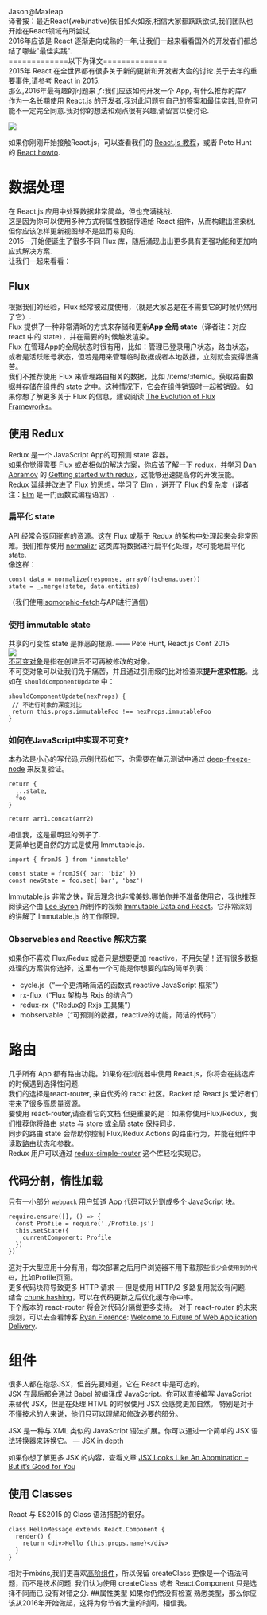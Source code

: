 Jason@Maxleap  
译者按：最近React(web/native)依旧如火如荼,相信大家都跃跃欲试,我们团队也开始在React领域有所尝试.  
2016年应该是 React 逐渐走向成熟的一年,让我们一起来看看国外的开发者们都总结了哪些"最佳实践".  
=============以下为译文==============  
2015年 React 在全世界都有很多关于新的更新和开发者大会的讨论.关于去年的重要事件,请参考 React in 2015.  
那么,2016年最有趣的问题来了:我们应该如何开发一个 App, 有什么推荐的库?  
作为一名长期使用 React.js 的开发者,我对此问题有自己的答案和最佳实践,但你可能不一定完全同意.我对你的想法和观点很有兴趣,请留言以便讨论.


![](https://risingstack-blog.s3.amazonaws.com/2016/Jan/react_best_practices-1453211146748.png)

如果你刚刚开始接触React.js，可以查看我们的 [React.js 教程](https://blog.risingstack.com/the-react-way-getting-started-tutorial/)，或者 Pete Hunt 的 [React howto](https://github.com/petehunt/react-howto).


# 数据处理
在 React.js 应用中处理数据非常简单，但也充满挑战.    
这是因为你可以使用多种方式将属性数据传递给 React 组件，从而构建出渲染树,但你应该怎样更新视图却不是显而易见的.  
2015一开始便诞生了很多不同 Flux 库，随后涌现出出更多具有更强功能和更加响应式解决方案.  
让我们一起来看看：  

## Flux
根据我们的经验，Flux 经常被过度使用，（就是大家总是在不需要它的时候仍然用了它）.  
Flux 提供了一种非常清晰的方式来存储和更新**App 全局 state**（译者注：对应 react 中的 state），并在需要的时候触发渲染。  
Flux 在管理App的全局状态时很有用，比如：管理已登录用户状态，路由状态，或者是活跃账号状态，但若是用来管理临时数据或者本地数据，立刻就会变得很痛苦。  
我们不推荐使用 Flux 来管理路由相关的数据，比如 /items/:itemId。获取路由数据并存储在组件的 state 之中。这种情况下，它会在组件销毁时一起被销毁。
如果你想了解更多关于 Flux 的信息，建议阅读 [The Evolution of Flux Frameworks](https://medium.com/@dan_abramov/the-evolution-of-flux-frameworks-6c16ad26bb31#.90lamiv5l)。

## 使用 Redux
Redux 是一个 JavaScript App的可预测 state 容器。  
如果你觉得需要 Flux 或者相似的解决方案，你应该了解一下 redux，并学习 [Dan Abramov](https://twitter.com/dan_abramov) 的 [Getting started with redux](https://egghead.io/series/getting-started-with-redux)，这能够迅速提高你的开发技能。  
Redux 延续并改进了 Flux 的思想，学习了 Elm ，避开了 Flux 的复杂度（译者注：[Elm](http://elm-lang.org) 是一门函数式编程语言）.  

### 扁平化 state
API 经常会返回嵌套的资源。这在 Flux 或基于 Redux 的架构中处理起来会非常困难。我们推荐使用 [normalizr](https://github.com/gaearon/normalizr) 这类库将数据进行扁平化处理，尽可能地扁平化state.  
像这样：  
```
const data = normalize(response, arrayOf(schema.user))
state = _.merge(state, data.entities)
```  
（我们使用[isomorphic-fetch](https://www.npmjs.com/package/isomorphic-fetch)与API进行通信）  

### 使用 immutable state
共享的可变性 state 是罪恶的根源. —— Pete Hunt, React.js Conf 2015  
![](https://risingstack-blog.s3.amazonaws.com/2016/Jan/immutable_logo_for_react_js_best_practices-1453211749818.png)  
[不可变对象](https://en.wikipedia.org/wiki/Immutable_object)是指在创建后不可再被修改的对象。  
不可变对象可以让我们免于痛苦，并且通过引用级的比对检查来**提升渲染性能**。比如在 ```shouldComponentUpdate``` 中：  
```
shouldComponentUpdate(nexProps) {
 // 不进行对象的深度对比
 return this.props.immutableFoo !== nexProps.immutableFoo
}
```

### 如何在JavaScript中实现不可变?
本办法是小心的写代码,示例代码如下，你需要在单元测试中通过 [deep-freeze-node](https://www.npmjs.com/package/deep-freeze-node) 来反复验证。
```
return {  
  ...state,
  foo
}
 
return arr1.concat(arr2)
```
相信我，这是最明显的例子了.  
更简单也更自然的方式是使用 Immutable.js.
```
import { fromJS } from 'immutable'

const state = fromJS({ bar: 'biz' })  
const newState = foo.set('bar', 'baz') 
```
Immutable.js 非常之快，背后理念也非常美妙.哪怕你并不准备使用它，我也推荐阅读这个由 [Lee Byron](https://twitter.com/leeb) 所制作的视频 [Immutable Data and React](https://www.youtube.com/watch?v=I7IdS-PbEgI)。它非常深刻的讲解了 Immutable.js 的工作原理。  

### Observables and Reactive 解决方案
如果你不喜欢 Flux/Redux 或者只是想要更加   reactive，不用失望！还有很多数据处理的方案供你选择，这里有一个可能是你想要的库的简单列表：
* cycle.js（“一个更清晰简洁的函数式 reactive JavaScript 框架”）
* rx-flux（“Flux 架构与 Rxjs 的结合”）
* redux-rx（“Redux的 Rxjs 工具集”）
* mobservable（“可预测的数据，reactive的功能，简洁的代码”）


# 路由
几乎所有 App 都有路由功能。如果你在浏览器中使用 React.js，你将会在挑选库的时候遇到选择性问题.  
我们的选择是react-router, 来自优秀的 rackt 社区。Racket 给 React.js 爱好者们带来了很多高质量资源。  
要使用 react-router,请查看它的文档.但更重要的是：如果你使用Flux/Redux，我们推荐你将路由 state 与 store 或全局 state 保持同步.  
同步的路由 state 会帮助你控制 Flux/Redux Actions 的路由行为，并能在组件中读取路由状态和参数。  
Redux 用户可以通过 [redux-simple-router](https://github.com/rackt/redux-simple-router) 这个库轻松实现它。

## 代码分割，惰性加载
只有一小部分 ```webpack``` 用户知道 App 代码可以分割成多个 JavaScript 块。  
```
require.ensure([], () => {  
  const Profile = require('./Profile.js')
  this.setState({
    currentComponent: Profile
  })
})
```
这对于大型应用十分有用，每次部署之后用户浏览器不用下载那些```很少会使用到的代码```，比如Profile页面。  
更多代码块将导致更多 HTTP 请求 — 但是使用 HTTP/2 多路复用就没有问题.  
结合 [chunk hashing](https://christianalfoni.github.io/react-webpack-cookbook/Optimizing-caching.html)，可以在代码更新之后优化缓存命中率。  
下个版本的 react-router 将会对代码分隔做更多支持。
对于 react-router 的未来规划，可以去查看博客 [Ryan Florence](https://twitter.com/ryanflorence): [Welcome to Future of Web Application Delivery](https://medium.com/@ryanflorence/welcome-to-future-of-web-application-delivery-9750b7564d9f#.vuf3e1nqi).  

# 组件
很多人都在抱怨JSX，但首先要知道，它在 React 中是可选的。  
JSX 在最后都会通过 Babel 被编译成 JavaScript。你可以直接编写 JavaScript 来替代 JSX，但是在处理 HTML 的时候使用 JSX 会感觉更加自然。
特别是对于不懂技术的人来说，他们只可以理解和修改必要的部分。

JSX 是一种与 XML 类似的 JavaScript 语法扩展。你可以通过一个简单的 JSX 语法转换器来转换它。 — [JSX in depth](https://facebook.github.io/react/docs/jsx-in-depth.html)  

如果你想了解更多 JSX 的内容，查看文章 [JSX Looks Like An Abomination – But it’s Good for You](https://medium.com/javascript-scene/jsx-looks-like-an-abomination-1c1ec351a918#.ca28nvee6)  



## 使用 Classes
React 与 ES2015 的 Class 语法搭配的很好。  
```
class HelloMessage extends React.Component {  
  render() {
    return <div>Hello {this.props.name}</div>
  }
}
```
相对于mixins,我们更喜欢[高阶组件](http://jamesknelson.com/structuring-react-applications-higher-order-components/)，所以保留 createClass 更像是一个语法问题，而不是技术问题. 我们认为使用 createClass  或者 React.Component 只是选择不同而已,没有对错之分.
##属性类型 
如果你仍然没有检查 熟悉类型，那么你应该从2016年开始做起，这将为你节省大量的时间，相信我。 

